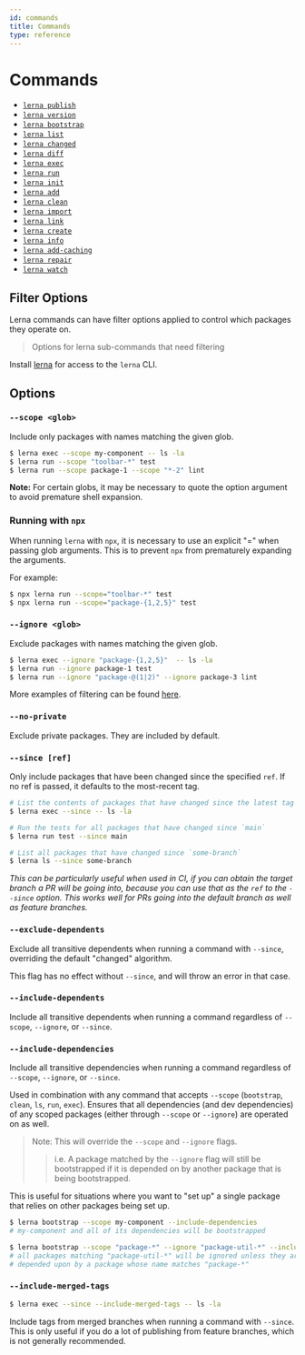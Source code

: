 ```yaml
---
id: commands
title: Commands
type: reference
---
```


# Commands

- [`lerna publish`](https://github.com/lerna/lerna/tree/main/libs/commands/publish#readme)
- [`lerna version`](https://github.com/lerna/lerna/tree/main/libs/commands/version#readme)
- [`lerna bootstrap`](https://github.com/lerna/lerna/tree/main/libs/commands/bootstrap#readme)
- [`lerna list`](https://github.com/lerna/lerna/tree/main/libs/commands/list#readme)
- [`lerna changed`](https://github.com/lerna/lerna/tree/main/libs/commands/changed#readme)
- [`lerna diff`](https://github.com/lerna/lerna/tree/main/libs/commands/diff#readme)
- [`lerna exec`](https://github.com/lerna/lerna/tree/main/libs/commands/exec#readme)
- [`lerna run`](https://github.com/lerna/lerna/tree/main/libs/commands/run#readme)
- [`lerna init`](https://github.com/lerna/lerna/tree/main/libs/commands/init#readme)
- [`lerna add`](https://github.com/lerna/lerna/tree/main/libs/commands/add#readme)
- [`lerna clean`](https://github.com/lerna/lerna/tree/main/libs/commands/clean#readme)
- [`lerna import`](https://github.com/lerna/lerna/tree/main/libs/commands/import#readme)
- [`lerna link`](https://github.com/lerna/lerna/tree/main/libs/commands/link#readme)
- [`lerna create`](https://github.com/lerna/lerna/tree/main/libs/commands/create#readme)
- [`lerna info`](https://github.com/lerna/lerna/tree/main/libs/commands/info#readme)
- [`lerna add-caching`](https://github.com/lerna/lerna/tree/main/packages/lerna/commands/add-caching#readme)
- [`lerna repair`](https://github.com/lerna/lerna/tree/main/packages/lerna/commands/repair#readme)
- [`lerna watch`](https://github.com/lerna/lerna/tree/main/packages/lerna/commands/watch#readme)

## Filter Options

Lerna commands can have filter options applied to control which packages they operate on.

> Options for lerna sub-commands that need filtering

Install [lerna](https://www.npmjs.com/package/lerna) for access to the `lerna` CLI.

## Options

### `--scope <glob>`

Include only packages with names matching the given glob.

```sh
$ lerna exec --scope my-component -- ls -la
$ lerna run --scope "toolbar-*" test
$ lerna run --scope package-1 --scope "*-2" lint
```

**Note:** For certain globs, it may be necessary to quote the option argument to avoid premature shell expansion.

### **Running with `npx`**

When running `lerna` with `npx`, it is necessary to use an explicit "=" when passing glob arguments. This is to prevent `npx` from prematurely expanding the arguments.

For example:

```sh
$ npx lerna run --scope="toolbar-*" test
$ npx lerna run --scope="package-{1,2,5}" test
```

### `--ignore <glob>`

Exclude packages with names matching the given glob.

```sh
$ lerna exec --ignore "package-{1,2,5}"  -- ls -la
$ lerna run --ignore package-1 test
$ lerna run --ignore "package-@(1|2)" --ignore package-3 lint
```

More examples of filtering can be found [here](https://github.com/lerna/lerna/blob/c0a750e0f482c16dda2f922f235861283efbe94d/commands/list/__tests__/list-command.test.js#L305-L356).

### `--no-private`

Exclude private packages. They are included by default.

### `--since [ref]`

Only include packages that have been changed since the specified `ref`. If no ref is passed, it defaults to the most-recent tag.

```sh
# List the contents of packages that have changed since the latest tag
$ lerna exec --since -- ls -la

# Run the tests for all packages that have changed since `main`
$ lerna run test --since main

# List all packages that have changed since `some-branch`
$ lerna ls --since some-branch
```

_This can be particularly useful when used in CI, if you can obtain the target branch a PR will be going into, because you can use that as the `ref` to the `--since` option. This works well for PRs going into the default branch as well as feature branches._

### `--exclude-dependents`

Exclude all transitive dependents when running a command with `--since`, overriding the default "changed" algorithm.

This flag has no effect without `--since`, and will throw an error in that case.

### `--include-dependents`

Include all transitive dependents when running a command regardless of `--scope`, `--ignore`, or `--since`.

### `--include-dependencies`

Include all transitive dependencies when running a command regardless of `--scope`, `--ignore`, or `--since`.

Used in combination with any command that accepts `--scope` (`bootstrap`, `clean`, `ls`, `run`, `exec`).
Ensures that all dependencies (and dev dependencies) of any scoped packages (either through `--scope` or `--ignore`) are operated on as well.

> Note: This will override the `--scope` and `--ignore` flags.
>
> > i.e. A package matched by the `--ignore` flag will still be bootstrapped if it is depended on by another package that is being bootstrapped.

This is useful for situations where you want to "set up" a single package that relies on other packages being set up.

```sh
$ lerna bootstrap --scope my-component --include-dependencies
# my-component and all of its dependencies will be bootstrapped
```

```sh
$ lerna bootstrap --scope "package-*" --ignore "package-util-*" --include-dependencies
# all packages matching "package-util-*" will be ignored unless they are
# depended upon by a package whose name matches "package-*"
```

### `--include-merged-tags`

```sh
$ lerna exec --since --include-merged-tags -- ls -la
```

Include tags from merged branches when running a command with `--since`. This is only useful if you do a lot of publishing from feature branches, which is not generally recommended.
